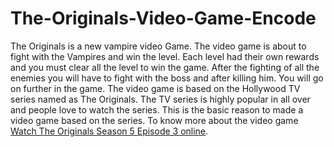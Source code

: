 # The-Originals-Video-Game-Encode
The Originals is a new vampire video Game. The video game is about to fight with the Vampires and win the level. Each level had their own rewards and you must clear all the level to win the game. After the fighting of all the enemies you will have to fight with the boss and after killing him. You will go on further in the game. The video game is based on the Hollywood TV series named as The Originals. The TV series is highly popular in all over and people love to watch the series. This is the basic reason to made a video game based on the series. To know more about the video game <a href="http://123movieputlocker.com/the-originals-season-5/episode-3-ne-me-quitte-pas/">Watch The Originals Season 5 Episode 3 online</a>. 
